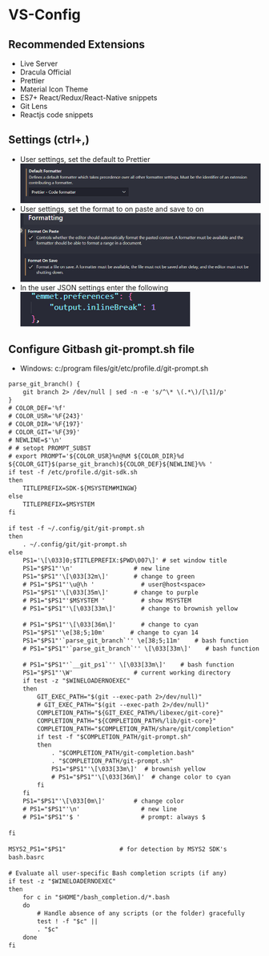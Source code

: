 # VS-Config

## Recommended Extensions

- Live Server
- Dracula Official
- Prettier
- Material Icon Theme
- ES7+ React/Redux/React-Native snippets
- Git Lens
- Reactjs code snippets

## Settings (ctrl+,)

- User settings, set the default to Prettier
  ![default formatter](./default-formatter.png)
- User settings, set the format to on paste and save to on
  ![format on save](./format-on-save.png)
- In the user JSON settings enter the following
  ![prettier-setttings](./emmet-json.png)

## Configure Gitbash git-prompt.sh file

- Windows: c:/program files/git/etc/profile.d/git-prompt.sh

```shell
parse_git_branch() {
    git branch 2> /dev/null | sed -n -e 's/^\* \(.*\)/[\1]/p'
}
# COLOR_DEF='%f'
# COLOR_USR='%F{243}'
# COLOR_DIR='%F{197}'
# COLOR_GIT='%F{39}'
# NEWLINE=$'\n'
# # setopt PROMPT_SUBST
# export PROMPT='${COLOR_USR}%n@%M ${COLOR_DIR}%d ${COLOR_GIT}$(parse_git_branch)${COLOR_DEF}${NEWLINE}%% '
if test -f /etc/profile.d/git-sdk.sh
then
	TITLEPREFIX=SDK-${MSYSTEM#MINGW}
else
	TITLEPREFIX=$MSYSTEM
fi

if test -f ~/.config/git/git-prompt.sh
then
	. ~/.config/git/git-prompt.sh
else
	PS1='\[\033]0;$TITLEPREFIX:$PWD\007\]' # set window title
	PS1="$PS1"'\n'                 # new line
	PS1="$PS1"'\[\033[32m\]'       # change to green
	# PS1="$PS1"'\u@\h '             # user@host<space>
	PS1="$PS1"'\[\033[35m\]'       # change to purple
	# PS1="$PS1"'$MSYSTEM '          # show MSYSTEM
	# PS1="$PS1"'\[\033[33m\]'       # change to brownish yellow

	# PS1="$PS1"'\[\033[36m\]'       # change to cyan
	PS1="$PS1"'\e[38;5;10m'       # change to cyan 14
	PS1="$PS1"'`parse_git_branch`'' \e[38;5;11m'    # bash function
	# PS1="$PS1"'`parse_git_branch`'' \[\033[33m\]'    # bash function

	# PS1="$PS1"'`__git_ps1`'' \[\033[33m\]'    # bash function
	PS1="$PS1"'\W'                 # current working directory
	if test -z "$WINELOADERNOEXEC"
	then
		GIT_EXEC_PATH="$(git --exec-path 2>/dev/null)"
		# GIT_EXEC_PATH="$(git --exec-path 2>/dev/null)"
		COMPLETION_PATH="${GIT_EXEC_PATH%/libexec/git-core}"
		COMPLETION_PATH="${COMPLETION_PATH%/lib/git-core}"
		COMPLETION_PATH="$COMPLETION_PATH/share/git/completion"
		if test -f "$COMPLETION_PATH/git-prompt.sh"
		then
			. "$COMPLETION_PATH/git-completion.bash"
			. "$COMPLETION_PATH/git-prompt.sh"
			PS1="$PS1"'\[\033[33m\]'  # brownish yellow
			# PS1="$PS1"'\[\033[36m\]'  # change color to cyan
		fi
	fi
	PS1="$PS1"'\[\033[0m\]'        # change color
	# PS1="$PS1"'\n'                 # new line
	# PS1="$PS1"'$ '                 # prompt: always $

fi

MSYS2_PS1="$PS1"               # for detection by MSYS2 SDK's bash.basrc

# Evaluate all user-specific Bash completion scripts (if any)
if test -z "$WINELOADERNOEXEC"
then
	for c in "$HOME"/bash_completion.d/*.bash
	do
		# Handle absence of any scripts (or the folder) gracefully
		test ! -f "$c" ||
		. "$c"
	done
fi
```
